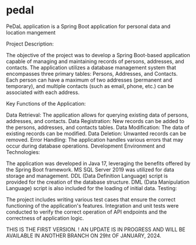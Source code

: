 # pedal
PeDaL application is a Spring Boot application for personal data and location mangement

Project Description:

The objective of the project was to develop a Spring Boot-based application capable of managing and maintaining records of persons, addresses, and contacts. The application utilizes a database management system that encompasses three primary tables: Persons, Addresses, and Contacts. Each person can have a maximum of two addresses (permanent and temporary), and multiple contacts (such as email, phone, etc.) can be associated with each address.

Key Functions of the Application:

Data Retrieval: The application allows for querying existing data of persons, addresses, and contacts.
Data Registration: New records can be added to the persons, addresses, and contacts tables.
Data Modification: The data of existing records can be modified.
Data Deletion: Unwanted records can be removed.
Error Handling: The application handles various errors that may occur during database operations.
Development Environment and Technologies:

The application was developed in Java 17, leveraging the benefits offered by the Spring Boot framework.
MS SQL Server 2019 was utilized for data storage and management.
DDL (Data Definition Language) script is provided for the creation of the database structure. 
DML (Data Manipulation Language) script is also included for the loading of initial data.
Testing:

The project includes writing various test cases that ensure the correct functioning of the application's features. Integration and unit tests were conducted to verify the correct operation of API endpoints and the correctness of application logic.

THIS IS THE FIRST VERSION. 
! AN UPDATE IS IN PROGRESS AND WILL BE AVAILABLE IN ANOTHER BRANCH ON 29ht OF JANUARY, 2024.
